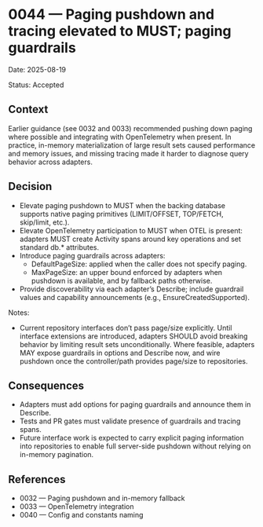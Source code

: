 # 0044 — Paging pushdown and tracing elevated to MUST; paging guardrails

Date: 2025-08-19

Status: Accepted

## Context

Earlier guidance (see 0032 and 0033) recommended pushing down paging where possible and integrating with OpenTelemetry when present. In practice, in-memory materialization of large result sets caused performance and memory issues, and missing tracing made it harder to diagnose query behavior across adapters.

## Decision

- Elevate paging pushdown to MUST when the backing database supports native paging primitives (LIMIT/OFFSET, TOP/FETCH, skip/limit, etc.).
- Elevate OpenTelemetry participation to MUST when OTEL is present: adapters MUST create Activity spans around key operations and set standard db.* attributes.
- Introduce paging guardrails across adapters:
  - DefaultPageSize: applied when the caller does not specify paging.
  - MaxPageSize: an upper bound enforced by adapters when pushdown is available, and by fallback paths otherwise.
- Provide discoverability via each adapter’s Describe; include guardrail values and capability announcements (e.g., EnsureCreatedSupported).

Notes:
- Current repository interfaces don’t pass page/size explicitly. Until interface extensions are introduced, adapters SHOULD avoid breaking behavior by limiting result sets unconditionally. Where feasible, adapters MAY expose guardrails in options and Describe now, and wire pushdown once the controller/path provides page/size to repositories.

## Consequences

- Adapters must add options for paging guardrails and announce them in Describe.
- Tests and PR gates must validate presence of guardrails and tracing spans.
- Future interface work is expected to carry explicit paging information into repositories to enable full server-side pushdown without relying on in-memory pagination.

## References

- 0032 — Paging pushdown and in-memory fallback
- 0033 — OpenTelemetry integration
- 0040 — Config and constants naming
